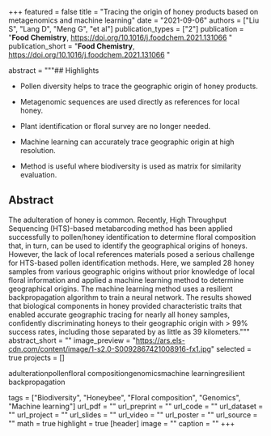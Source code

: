 +++
featured = false
title = "Tracing the origin of honey products based on metagenomics and machine learning"
date = "2021-09-06"
authors = ["Liu S", "Lang D", "Meng G", "et al"]
publication_types = ["2"]
publication = "**Food Chemistry**, https://doi.org/10.1016/j.foodchem.2021.131066 "
publication_short = "**Food Chemistry**, https://doi.org/10.1016/j.foodchem.2021.131066 "

abstract = """## Highlights
- Pollen diversity helps to trace the geographic origin of honey products.

- Metagenomic sequences are used directly as references for local honey.

- Plant identification or floral survey are no longer needed.

- Machine learning can accurately trace geographic origin at high resolution.

- Method is useful where biodiversity is used as matrix for similarity evaluation.

## Abstract
The adulteration of honey is common. Recently, High Throughput Sequencing (HTS)-based metabarcoding method has been applied successfully to pollen/honey identification to determine floral composition that, in turn, can be used to identify the geographical origins of honeys. However, the lack of local references materials posed a serious challenge for HTS-based pollen identification methods. Here, we sampled 28 honey samples from various geographic origins without prior knowledge of local floral information and applied a machine learning method to determine geographical origins. The machine learning method uses a resilient backpropagation algorithm to train a neural network. The results showed that biological components in honey provided characteristic traits that enabled accurate geographic tracing for nearly all honey samples, confidently discriminating honeys to their geographic origin with > 99% success rates, including those separated by as little as 39 kilometers."""
abstract_short = ""
image_preview = "https://ars.els-cdn.com/content/image/1-s2.0-S0092867421008916-fx1.jpg"
selected = true
projects = []

 adulterationpollenfloral compositiongenomicsmachine learningresilient backpropagation


tags = ["Biodiversity", "Honeybee", "Floral composition", "Genomics", "Machine learning"]
url_pdf = ""
url_preprint = ""
url_code = ""
url_dataset = ""
url_project = ""
url_slides = ""
url_video = ""
url_poster = ""
url_source = ""
math = true
highlight = true
[header]
image = ""
caption = ""
+++

